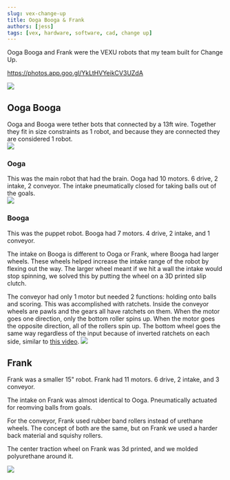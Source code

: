 ```yaml
---
slug: vex-change-up
title: Ooga Booga & Frank
authors: [jess]
tags: [vex, hardware, software, cad, change up]
---
```


Ooga Booga and Frank were the VEXU robots that my team built for Change Up.  

https://photos.app.goo.gl/YkLtHVYeikCV3UZdA

![](banner.jpg)

<!--truncate-->

## Ooga Booga
Ooga and Booga were tether bots that connected by a 13ft wire.  Together they fit in size constraints as 1 robot, and because they are connected they are considered 1 robot.  
![](oogabooga.jpg)

### Ooga
This was the main robot that had the brain.  Ooga had 10 motors.  6 drive, 2 intake, 2 conveyor.  The intake pneumatically closed for taking balls out of the goals.  
![](oogafront2.jpg)

### Booga
This was the puppet robot.  Booga had 7 motors.  4 drive, 2 intake, and 1 conveyor.  

The intake on Booga is different to Ooga or Frank, where Booga had larger wheels.  These wheels helped increase the intake range of the robot by flexing out the way.  The larger wheel meant if we hit a wall the intake would stop spinning, we solved this by putting the wheel on a 3D printed slip clutch.  

The conveyor had only 1 motor but needed 2 functions: holding onto balls and scoring.  This was accomplished with ratchets.  Inside the conveyor wheels are pawls and the gears all have ratchets on them.  When the motor goes one direction, only the bottom roller spins up.  When the motor goes the opposite direction, all of the rollers spin up.  The bottom wheel goes the same way regardless of the input because of inverted ratchets on each side, similar to [this video](https://youtu.be/y44_xMFsPQQ?si=VBdRDJc-SNT6OzlC).
![](booga_1.jpg)

## Frank
Frank was a smaller 15" robot.  Frank had 11 motors.  6 drive, 2 intake, and 3 conveyor.  

The intake on Frank was almost identical to Ooga.  Pneumatically actuated for reomving balls from goals.  

For the conveyor, Frank used rubber band rollers instead of urethane wheels.  The concept of both are the same, but on Frank we used a harder back material and squishy rollers.  

The center traction wheel on Frank was 3d printed, and we molded polyurethane around it. 

![](frankleft1.jpg)